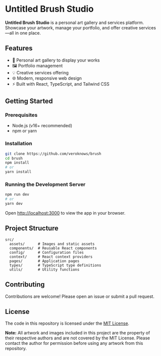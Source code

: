 # Untitled Brush Studio

**Untitled Brush Studio** is a personal art gallery and services platform. Showcase your artwork, manage your portfolio, and offer creative services—all in one place.

## Features

- 🎨 Personal art gallery to display your works
- 🖼️ Portfolio management
- 💡 Creative services offering
- 🌐 Modern, responsive web design
- ⚡ Built with React, TypeScript, and Tailwind CSS

## Getting Started

### Prerequisites

- Node.js (v16+ recommended)
- npm or yarn

### Installation

```bash
git clone https://github.com/veroknows/brush
cd brush
npm install
# or
yarn install
```

### Running the Development Server

```bash
npm run dev
# or
yarn dev
```

Open [http://localhost:3000](http://localhost:3000) to view the app in your browser.

## Project Structure

```
src/
  assets/      # Images and static assets
  components/  # Reusable React components
  config/      # Configuration files
  context/     # React context providers
  pages/       # Application pages
  types/       # TypeScript type definitions
  utils/       # Utility functions
```

## Contributing

Contributions are welcome! Please open an issue or submit a pull request.

## License

The code in this repository is licensed under the [MIT License](LICENSE).

**Note:** All artwork and images included in this project are the property of their respective authors and are not covered by the MIT License. Please contact the author for permission before using any artwork from this repository.
